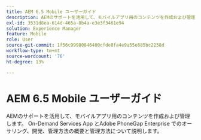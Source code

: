 ```yaml
---
title: AEM 6.5 Mobile ユーザーガイド
description: AEMのサポートを活用して、モバイルアプリ用のコンテンツを作成および管理します。 On-Demand Services App とAdobe PhoneGap Enterprise でのオーサリング、開発、管理方法の概要と管理方法について説明します。
exl-id: 3531d8ea-614d-465a-8b4a-e3e3f3461e94
solution: Experience Manager
feature: Mobile
role: User
source-git-commit: 1f56c99980846400cfde8fa4e9a55e885bc2258d
workflow-type: tm+mt
source-wordcount: '76'
ht-degree: 13%

---
```



# AEM 6.5 Mobile ユーザーガイド

AEMのサポートを活用して、モバイルアプリ用のコンテンツを作成および管理します。 On-Demand Services App とAdobe PhoneGap Enterprise でのオーサリング、開発、管理方法の概要と管理方法について説明します。
